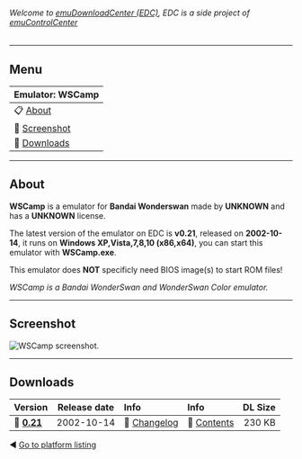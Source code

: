 ###### Welcome to [emuDownloadCenter (EDC)](https://github.com/PhoenixInteractiveNL/emuDownloadCenter/wiki/), EDC is a side project of [emuControlCenter](https://github.com/PhoenixInteractiveNL/emuControlCenter/wiki/)
***
## Menu
| **Emulator: WSCamp** |
|:---------|
| :clipboard: [About](#about) |
| :sunrise: [Screenshot](#screenshot) |
| :floppy_disk: [Downloads](#downloads) |
***
## About
**WSCamp** is a emulator for **Bandai Wonderswan** made by **UNKNOWN** and has a **UNKNOWN** license.

The latest version of the emulator on EDC is **v0.21**, released on **2002-10-14**, it runs on **Windows XP,Vista,7,8,10 (x86,x64)**, you can start this emulator with **WSCamp.exe**.

This emulator does **NOT** specificly need BIOS image(s) to start ROM files!

_WSCamp is a Bandai WonderSwan and WonderSwan Color emulator._
***
## Screenshot
![](https://raw.githubusercontent.com/PhoenixInteractiveNL/emuDownloadCenter/master/hooks/wscamp/screen.jpg "WSCamp screenshot.")
***
## Downloads
| Version  | Release date  | Info       | Info       | DL Size    |
|:---------|:-------------:|:-----------|:-----------|-----------:|
| :floppy_disk: [**0.21**](https://github.com/PhoenixInteractiveNL/edc-repo0005/raw/master/wscamp/0.21.7z) | 2002-10-14 | :page_facing_up: [Changelog](https://github.com/PhoenixInteractiveNL/edc-repo0005/blob/master/wscamp/0.21_changelog.txt) | :mag_right: [Contents](https://github.com/PhoenixInteractiveNL/edc-repo0005/blob/master/wscamp/0.21_contents.txt) | 230 KB |

:arrow_backward: [Go to platform listing](https://github.com/PhoenixInteractiveNL/emuDownloadCenter/wiki/EDC-Platform-List)
